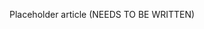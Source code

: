 <!--
title: "Keep Track of Libraries"
description: "Overview of keeping track of libraries"
tags: "user track libraries quick start guide application"
-->

Placeholder article (NEEDS TO BE WRITTEN)